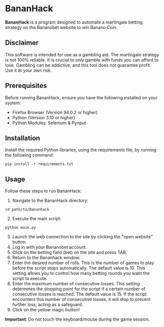 # BananHack

**BananHack** is a program designed to automate a martingale betting strategy on the Bananobet website to win Banano Coin.

## Disclaimer

This software is intended for use as a gambling aid. The martingale strategy is not 100% reliable. It is crucial to only gamble with funds you can afford to lose. Gambling can be addictive, and this tool does not guarantee profit. Use it at your own risk.

## Prerequisites

Before running BananHack, ensure you have the following installed on your system:

- Firefox Browser (Version 94.0.2 or higher)
- Python (Version 3.10 or higher)
- Python Modules: Selenium & Pynput

## Installation

Install the required Python libraries, using the requirements file, by running the following command:

`pip install -r requirements.txt`

## Usage

Follow these steps to run BananHack:

1. Navigate to the BananHack directory:

`cd path/to/Bananhack`

2. Execute the main script:

`python main.py`

3. Launch the web connection to the site by clicking the "open website" button.
4. Log in with your Bananobet account.
5. Click on the betting field (bet) on the site and press TAB.
6. Return to the Bananhack window.
7. Enter the desired number of rolls. This is the number of games to play before the script stops automatically. The default value is 10. This setting allows you to control how many betting rounds you want the script to execute.
8. Enter the maximum number of consecutive losses. This setting determines the stopping point for the script if a certain number of consecutive losses is reached. The default value is 15. If the script encounters this number of consecutive losses, it will stop to prevent further loss, acting as a safeguard.
9. Click on the yellow magic button!

**Important**: Do not touch the keyboard/mouse during the game session.